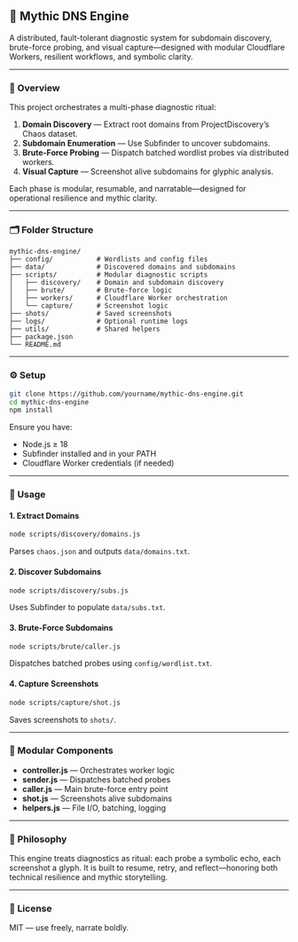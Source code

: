 ## 🧿 Mythic DNS Engine

A distributed, fault-tolerant diagnostic system for subdomain discovery, brute-force probing, and visual capture—designed with modular Cloudflare Workers, resilient workflows, and symbolic clarity.

---

### 🌌 Overview

This project orchestrates a multi-phase diagnostic ritual:

1. **Domain Discovery** — Extract root domains from ProjectDiscovery’s Chaos dataset.
2. **Subdomain Enumeration** — Use Subfinder to uncover subdomains.
3. **Brute-Force Probing** — Dispatch batched wordlist probes via distributed workers.
4. **Visual Capture** — Screenshot alive subdomains for glyphic analysis.

Each phase is modular, resumable, and narratable—designed for operational resilience and mythic clarity.

---

### 🗂️ Folder Structure

```
mythic-dns-engine/
├── config/           # Wordlists and config files
├── data/             # Discovered domains and subdomains
├── scripts/          # Modular diagnostic scripts
│   ├── discovery/    # Domain and subdomain discovery
│   ├── brute/        # Brute-force logic
│   ├── workers/      # Cloudflare Worker orchestration
│   └── capture/      # Screenshot logic
├── shots/            # Saved screenshots
├── logs/             # Optional runtime logs
├── utils/            # Shared helpers
├── package.json
└── README.md
```

---

### ⚙️ Setup

```bash
git clone https://github.com/yourname/mythic-dns-engine.git
cd mythic-dns-engine
npm install
```

Ensure you have:

- Node.js ≥ 18
- Subfinder installed and in your PATH
- Cloudflare Worker credentials (if needed)

---

### 🧭 Usage

#### 1. Extract Domains

```bash
node scripts/discovery/domains.js
```

Parses `chaos.json` and outputs `data/domains.txt`.

#### 2. Discover Subdomains

```bash
node scripts/discovery/subs.js
```

Uses Subfinder to populate `data/subs.txt`.

#### 3. Brute-Force Subdomains

```bash
node scripts/brute/caller.js
```

Dispatches batched probes using `config/wordlist.txt`.

#### 4. Capture Screenshots

```bash
node scripts/capture/shot.js
```

Saves screenshots to `shots/`.

---

### 🧱 Modular Components

- **controller.js** — Orchestrates worker logic
- **sender.js** — Dispatches batched probes
- **caller.js** — Main brute-force entry point
- **shot.js** — Screenshots alive subdomains
- **helpers.js** — File I/O, batching, logging

---

### 🧠 Philosophy

This engine treats diagnostics as ritual: each probe a symbolic echo, each screenshot a glyph. It is built to resume, retry, and reflect—honoring both technical resilience and mythic storytelling.

---

### 📜 License

MIT — use freely, narrate boldly.
